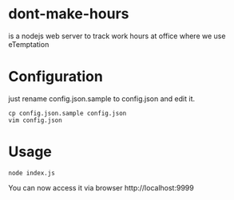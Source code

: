 dont-make-hours
===============

is a nodejs web server to track work hours at office where we use eTemptation

Configuration
=============

just rename config.json.sample to config.json and edit it.

```
cp config.json.sample config.json
vim config.json
```

Usage
=====

```
node index.js
```

You can now access it via browser http://localhost:9999
